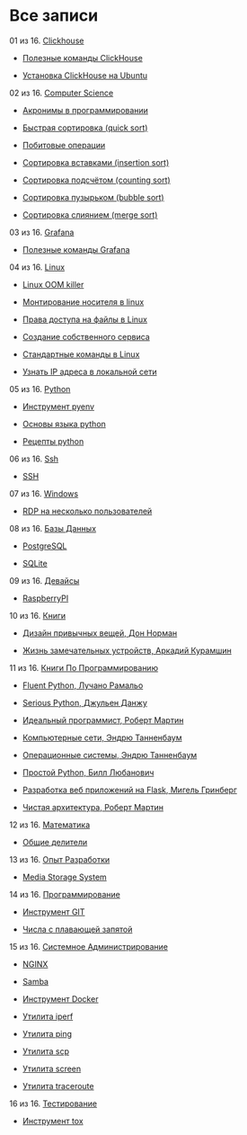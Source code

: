 # Все записи


01 из 16. [Clickhouse](./meta_clickhouse.md)

* [Полезные команды ClickHouse](./2020-07-12_clickhouse_snippets.md)

* [Установка ClickHouse на Ubuntu](./2020-07-12_clickhouse_install_ubuntu.md)

02 из 16. [Computer Science](./meta_computer_science.md)

* [Акронимы в программировании](./cs_theory_acronims.md)

* [Быстрая сортировка (quick sort)](./cs_theory_quick_sort.md)

* [Побитовые операции](./cs_theory_bitwise.md)

* [Сортировка вставками (insertion sort)](./cs_theory_insertion_sort.md)

* [Сортировка подсчётом (counting sort)](./cs_theory_counting_sort.md)

* [Сортировка пузырьком (bubble sort)](./cs_theory_bubble_sort.md)

* [Сортировка слиянием (merge sort)](./cs_theory_merge_sort.md)

03 из 16. [Grafana](./meta_grafana.md)

* [Полезные команды Grafana](./2021-04-18_grafana_snippets.md)

04 из 16. [Linux](./meta_linux.md)

* [Linux OOM killer](./2021-04-18_linux_oom_killer.md)

* [Монтирование носителя в linux](./sys_linux_mount.md)

* [Права доступа на файлы в Linux](./2021-04-18_linux_file_access.md)

* [Создание собственного сервиса](./2021-04-18_linux_custom_service.md)

* [Стандартные команды в Linux](./2021-04-18_linux_default_commands.md)

* [Узнать IP адреса в локальной сети](./2021-04-18_linux_ip_addresses_in_lan.md)

05 из 16. [Python](./meta_python.md)

* [Инструмент pyenv](./cs_tools_pyenv.md)

* [Основы языка python](./cs_basics_python.md)

* [Рецепты python](./cs_snippets_python.md)

06 из 16. [Ssh](./meta_ssh.md)

* [SSH](./cs_tools_ssh.md)

07 из 16. [Windows](./meta_windows.md)

* [RDP на несколько пользователей](./sys_windows_multiuser_rdp.md)

08 из 16. [Базы Данных](./meta_bazy_dannyh.md)

* [PostgreSQL](./cs_tools_postgresql.md)

* [SQLite](./cs_tools_sqlite.md)

09 из 16. [Девайсы](./meta_devaysy.md)

* [RaspberryPI](./devices_raspberry_pi.md)

10 из 16. [Книги](./meta_knigi.md)

* [Дизайн привычных вещей, Дон Норман](./books_dizayn_privichnih_veshey_norman.md)

* [Жизнь замечательных устройств, Аркадий Курамшин](./books_jizn_zamechatelnih_ustroistv.md)

11 из 16. [Книги По Программированию](./meta_knigi_po_programmirovaniy.md)

* [Fluent Python, Лучано Рамальо](./cs_books_fluent_python.md)

* [Serious Python, Джульен Данжу](./cs_books_serious_python.md)

* [Идеальный программист, Роберт Мартин](./cs_books_idealniy_programmist_martin.md)

* [Компьютерные сети, Эндрю Танненбаум](./cs_books_computernie_seti_tannenbaum.md)

* [Операционные системы, Эндрю Танненбаум](./cs_books_operacionnie_systemy_tannenbaum.md)

* [Простой Python, Билл Любанович](./cs_books_introducing_python.md)

* [Разработка веб приложений на Flask, Мигель Гринберг](./cs_books_web_prilozhenia_flask.md)

* [Чистая архитектура, Роберт Мартин](./cs_books_chistaya_architectura_martin.md)

12 из 16. [Математика](./meta_matematika.md)

* [Общие делители](./math_common_divisors.md)

13 из 16. [Опыт Разработки](./meta_opyt_razrabotki.md)

* [Media Storage System](./experience_media_storage_system.md)

14 из 16. [Программирование](./meta_programmirovanie.md)

* [Инструмент GIT](./cs_tools_git.md)

* [Числа с плавающей запятой](./cs_theory_floating_point.md)

15 из 16. [Системное Администрирование](./meta_sistemnoe_administrirovanie.md)

* [NGINX](./cs_tools_nginx.md)

* [Samba](./sys_tools_samba.md)

* [Инструмент Docker](./cs_tools_docker.md)

* [Утилита iperf](./cs_utils_iperf.md)

* [Утилита ping](./cs_utils_ping.md)

* [Утилита scp](./cs_utils_scp.md)

* [Утилита screen](./cs_utils_screen.md)

* [Утилита traceroute](./cs_utils_traceroute.md)

16 из 16. [Тестирование](./meta_testirovanie.md)

* [Инструмент tox](./cs_tools_tox.md)

